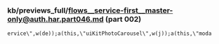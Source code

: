 ### kb/previews_full/flows__service-first__master-only@auth.har.part046.md (part 002)

```md
ervice\",w(de));a(this,\"uiKitPhotoCarousel\",w(j));a(this,\"moda
```

```
